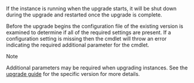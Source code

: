 If the instance is running when the upgrade starts, it will be shut down during the upgrade and restarted once the upgrade is complete.

Before the upgrade begins the configuration file of the existing version is examined to determine if all of the required settings are present. If a configuration setting is missing then the cmdlet will throw an error indicating the required additional parameter for the cmdlet.

> [!NOTE]
> Additional parameters may be required when upgrading instances. See the [upgrade guide](/servicecontrol/upgrades/) for the specific version for more details.